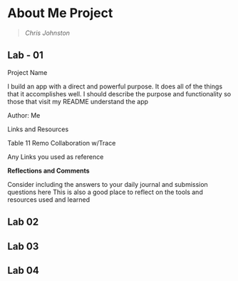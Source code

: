 # About Me Project
> _Chris Johnston_

## Lab - 01

Project Name

I build an app with a direct and powerful purpose. It does all of the things that it accomplishes well. I should describe the purpose and functionality so those that visit my README understand the app

Author: Me

Links and Resources

Table 11 Remo Collaboration w/Trace

Any Links you used as reference

**Reflections and Comments**

Consider including the answers to your daily journal and submission questions here
This is also a good place to reflect on the tools and resources used and learned

## Lab 02

## Lab 03

## Lab 04